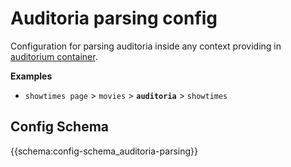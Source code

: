 # Auditoria parsing config

Configuration for parsing auditoria inside any context providing in [auditorium container](basics/terminology?id=container). 

**Examples** 
- `showtimes page` > `movies` > **`auditoria`** > `showtimes`

## Config Schema

{{schema:config-schema_auditoria-parsing}} 